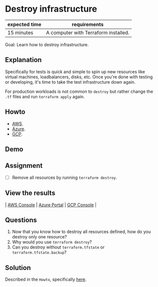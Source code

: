 # Destroy infrastructure

|expected time|requirements                                    |
|-------------|------------------------------------------------|
| 15 minutes  | A computer with Terraform installed.           |

Goal: Learn how to destroy infrastructure.

## Explanation

Specifically for tests is quick and simple to spin up new resources like virtual machines, loadbalancers, disks, etc. Once you're done with testing or developing, it's time to take the test infrastructure down again.

For production workloads is not common to `destroy` but rather change the `.tf` files and run `terraform apply` again.

## Howto

- [AWS](https://learn.hashicorp.com/tutorials/terraform/aws-destroy?in=terraform/aws-get-started).
- [Azure](https://learn.hashicorp.com/tutorials/terraform/azure-destroy?in=terraform/azure-get-started).
- [GCP](https://learn.hashicorp.com/tutorials/terraform/google-cloud-platform-destroy?in=terraform/gcp-get-started).

## Demo

## Assignment

- [ ] Remove all resources by running `terraform destroy`.

## View the results

| [AWS Console](https://aws.amazon.com/console/) | [Azure Portal](https://portal.azure.com/#blade/HubsExtension/BrowseResourceGroups) | [GCP Console](https://console.cloud.google.com/) |

## Questions

1. Now that you know how to destroy all resources defined, how do you destroy only one resource?
2. Why would you use `terraform destroy`?
3. Can you destroy without `terraform.tfstate` or `terraform.tfstate.backup`?

## Solution

Described in the `Howto`, specifically [here](https://learn.hashicorp.com/tutorials/terraform/azure-destroy?in=terraform/azure-get-started#destroy-your-infrastructure).
